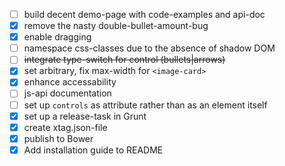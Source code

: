 - [ ] build decent demo-page with code-examples and api-doc
- [x] remove the nasty double-bullet-amount-bug
- [x] enable dragging
- [ ] namespace css-classes due to the absence of shadow DOM
- [ ] ~~integrate type-switch for control (bullets|arrows)~~
- [x] set arbitrary, fix max-width for `<image-card>`
- [x] enhance accessability
- [ ] js-api documentation
- [ ] set up `controls` as attribute rather than as an element itself
- [x] set up a release-task in Grunt
- [x] create xtag.json-file
- [x] publish to Bower
- [x] Add installation guide to README

